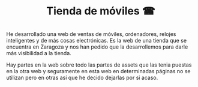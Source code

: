  <h1 align="center";color="blue">Tienda de móviles ☎</h1><br>
He desarrollado una web de ventas de móviles, ordenadores, relojes inteligentes y de más cosas electrónicas. Es la web de una tienda que se encuentra en Zaragoza y nos han pedido que la desarrollemos para darle más visibilidad a la tienda.

Hay partes en la web sobre todo las partes de assets que las tenia puestas en la otra web y seguramente en esta web en determinadas páginas no se utilizan pero en otras así que he decido dejarlas por si acaso.



